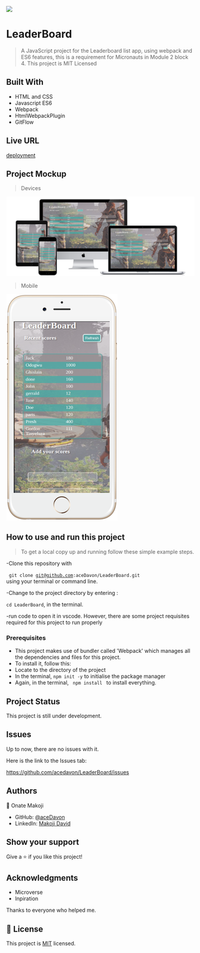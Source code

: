 
![](https://img.shields.io/badge/Microverse-blueviolet)

# LeaderBoard

> A JavaScript project for the Leaderboard list app, using webpack and ES6 features, this is a requirement for Micronauts in Module 2 block 4. This project is MIT Licensed


## Built With

- HTML and CSS 
- Javascript ES6
- Webpack
- HtmlWebpackPlugin
- GitFlow

## Live URL

[deployment](https://acedavon.github.io/LeaderBoard)

## Project Mockup

> Devices

![](./src/img/mockup/all-devices-black.png)

> Mobile 

![](./src//img/mockup/mobile-white.png)

## How to use and run this project
>To get a local copy up and running follow these simple example steps.

-Clone this repository with

<code> git clone git@github.com:aceDavon/LeaderBoard.git </code>
using your terminal or command line.

-Change to the project directory by entering :

<code>cd LeaderBoard</code>, in the terminal.

-run code to open it in vscode.
However, there are some project requisites required for this project to run properly 
### Prerequisites
- This project makes use of bundler called 'Webpack' which manages all the dependencies and files for this project.
- To install it, follow this:
- Locate to the directory of the project
- In the terminal, <code>npm init -y</code> to initialise the package manager
- Again, in the terminal, <code> npm install </code> to install everything.


## Project Status
This project is still under development.

## Issues

Up to now, there are no issues with it.

Here is the link to the Issues tab:

https://github.com/acedavon/LeaderBoard/issues

## Authors

👤 Onate Makoji

- GitHub: [@aceDavon](https://github.com/acedavon)
- LinkedIn: [Makoji David](https://www.linkedin.com/in/david-makoji-b6090971/)

## Show your support

Give a ⭐️ if you like this project!

## Acknowledgments
- Microverse
- Inpiration

Thanks to everyone who helped me.
## 📝 License

This project is [MIT](./MIT.md) licensed.